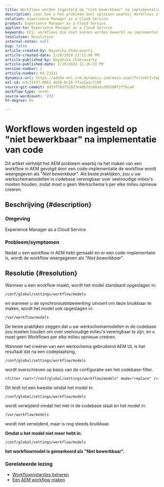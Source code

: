```yaml
---
title: Workflows worden ingesteld op "niet bewerkbaar" na implementatie van code
description: Leer hoe u het probleem kunt oplossen waarbij Workflows zijn ingesteld op "niet bewerkbaar" na implementatie van code. Houd uw workflowmodellen in de codebase consistent in alle multiketten
solution: Experience Manager as a Cloud Service
product: Experience Manager as a Cloud Service
applies-to: Experience Manager as a Cloud Service
keywords: KCS, workflows die niet kunnen worden bewerkt na implementatie van code, AEM, AEMaaCS, workflow
resolution: Resolution
internal-notes: null
bug: false
article-created-by: Nayanika Chakravarty
article-created-date: 2/29/2024 11:11:06 PM
article-published-by: Nayanika Chakravarty
article-published-date: 2/29/2024 11:16:33 PM
version-number: 2
article-number: KA-23531
dynamics-url: https://adobe-ent.crm.dynamics.com/main.aspx?forceUCI=1&pagetype=entityrecord&etn=knowledgearticle&id=728c9bcd-57d7-ee11-9079-6045bd006b3d
exl-id: e3c72437-0062-4b58-bc16-7faa1a2cf1b0
source-git-commit: dd19f78d752827e48b7dc68adcd95500f2ffbca0
workflow-type: tm+mt
source-wordcount: '272'
ht-degree: 0%

---
```


# Workflows worden ingesteld op &quot;niet bewerkbaar&quot; na implementatie van code


Dit artikel verhelpt het AEM probleem waarbij na het maken van een workflow in AEM gevolgd door een code-implementatie de workflow wordt weergegeven als &quot;*Niet bewerkbaar*&quot;. Als beste praktijken, zou u uw werkschemamodellen in codebase verenigbaar over veelvoudige milieu&#39;s moeten houden, zodat moet u geen Werkschema&#39;s per elke milieu opnieuw creëren.

## Beschrijving {#description}


### Omgeving

Experience Manager as a Cloud Service

### Probleem/symptomen

Nadat u een workflow in AEM hebt gemaakt en er een code-implementatie is, wordt de workflow weergegeven als &quot;*Niet bewerkbaar*&quot;.


## Resolutie {#resolution}


Wanneer u een workflow maakt, wordt het model standaard opgeslagen in:


```
/conf/global/settings/workflow/models
```


en wanneer u de synchronisatiebewerking uitvoert om deze bruikbaar te maken, wordt het model ook opgeslagen in:


```
/var/workflow/models
```


De beste praktijken zeggen dat u uw werkschemamodellen in de codebase zou moeten houden om over veelvoudige milieu&#39;s verenigbaar te zijn, en u moet geen Workflows per elke milieu opnieuw creëren.

Wanneer het creëren van een werkschema gebruikend AEM UI, is het resultaat dat na een codeplaatsing,


```
/conf/global/settings/workflow/models
```


wordt overschreven op basis van de configuratie van het codebase-filter.


```
<filter root="/conf/global/settings/workflow/models" mode="replace" />
```


Dit leidt tot een kwestie omdat het model in:


```
/conf/global/settings/workflow/models
```


wordt verwijderd omdat het niet in de codebase staat en het model in:


```
/var/workflow/models
```


wordt niet verwijderd, maar is nog steeds bruikbaar.

<b>Omdat u het model niet meer hebt in:</b>


```
/conf/global/settings/workflow/models
```


<b>het workflowmodel is gemarkeerd als &quot;Niet bewerkbaar&quot;.</b>

### <b>Gerelateerde lezing</b>

- [Workflowinstanties beheren](https://docs.mktossl.com/docs/experience-manager-cloud-service/content/sites/administering/workflows-administering.html?lang=en)
- [Een AEM workflow maken](https://experienceleague.adobe.com/docs/experience-manager-learn/cloud-service/forms/create-aem-workflow/create-workflow.html?lang=en)

